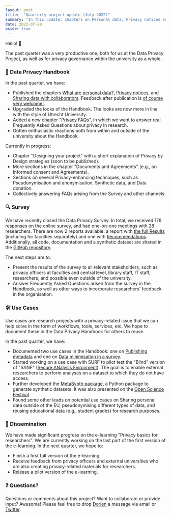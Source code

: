 ```yaml
---
layout: post
title:  "Quarterly project update (July 2022)"
summary: "In this update: chapters on Personal data, Privacy notices and Data sharing online, survey reports available, first use cases published, and finishing up the privacy module."
date: 2022-07-28
aside: true
---
```


Hello! 👋 

The past quarter was a very productive one, both for us at the Data Privacy Project, as well as for privacy governance within the university as a whole. 

### 🧠 Data Privacy Handbook 
In the past quarter, we have:
- Published the chapters <a href="https://utrechtuniversity.github.io/dataprivacyhandbook/personal-data.html" target="_blank">What are personal data?</a>, <a href="https://utrechtuniversity.github.io/dataprivacyhandbook/privacy-notices.html" target="_blank">Privacy notices</a>, and  <a href="https://utrechtuniversity.github.io/dataprivacyhandbook/data-sharing-collaboration.html" target="_blank">Sharing data with collaborators</a>. Feedback after publication is <a href="https://github.com/UtrechtUniversity/dataprivacyhandbook/blob/main/CONTRIBUTING.md" target="_blank">of course very welcome!</a>.
- Upgraded the looks of the Handbook. The looks are now more in line with the style of Utrecht University. 
- Added a new chapter <a href="https://utrechtuniversity.github.io/dataprivacyhandbook/faq.html" target="_blank">"Privacy FAQs"</a>, in which we want to answer real Frequently Asked Questions about privacy in research.
- Gotten enthusiastic reactions both from within and outside of the university about the Handbook.

Currently in progress:
- Chapter "Designing your project" with a short explanation of Privacy by Design strategies (soon to be published).
- More sections in the chapter "Documents and Agreements" (e.g., on Informed consent and Agreements).
- Sections on several Privacy-enhancing techniques, such as Pseudonymisation and anonymisation, Synthetic data, and Data donation.
- Collectively answering FAQs arising from the Survey and other channels.

### 🔍 Survey 
We have recently closed the Data Privacy Survey. In total, we received 176 responses on the online survey, and had one-on-one meetings with 28 researchers. There are now 2 reports available: a report with <a href="https://utrechtuniversity.github.io/dataprivacysurvey/docs/data-privacy-survey-report.html" target = "_blank">the full Results</a> (including for faculties separately) and one with <a href="https://utrechtuniversity.github.io/dataprivacysurvey/docs/data-privacy-survey-recommendations.html" target="_blank">Recommendations</a>. Additionally, all code, documentation and a synthetic dataset are shared in the <a href="https://github.com/utrechtuniversity/dataprivacysurvey" target="_blank">GitHub repository</a>. 

The next steps are to:
- Present the results of the survey to all relevant stakeholders, such as privacy officers at faculties and central level, library staff, IT staff, researchers, and possible even outside of the university.
- Answer Frequently Asked Questions arisen from the survey in the Handbook, as well as other ways to incorporate researchers' feedback in the organisation.

### 🛠️ Use Cases
Use cases are research projects with a privacy-related issue that we can help solve in the form of workflows, tools, services, etc. We hope to document these in the Data Privacy Handbook for others to reuse. 

In the past quarter, we have:
- Documented two use cases in the Handbook: one on <a href="https://utrechtuniversity.github.io/dataprivacyhandbook/open-science-questionnaire.html" target="_blank">Publishing metadata</a> and one on <a href="https://utrechtuniversity.github.io/dataprivacyhandbook/pet-survey.html" target="_blank">Data minimisation in a survey</a>.
- Started working on a use case with SURF to pilot test the "Blind" version of "SANE" (<a href="https://www.surf.nl/en/news/sane-secure-data-environment-for-social-sciences-and-humanities" target="_blank">Secure ANalysis Evironment</a>). The goal is to enable external researchers to perform analyses on a dataset to which they do not have access.
- Further developed the <a href="https://github.com/sodascience/metasynth" target="_blank">MetaSynth package</a>, a Python package to generate synthetic datasets. It was also presented on the <a href="https://opensciencefestival.nl/programme-2022/" target="_blank">Open Science Festival</a>.
- Found some other leads on potential use cases on Sharing personal data outside of the EU, pseudonymising different types of data, and reusing educational data (e.g., student grades) for research purposes.

### 💪 Dissemination 
We have made significant progress on the e-learning "Privacy basics for researchers". We are currently working on the last part of the first version of the e-learning. In the next quarter, we hope to:
- Finish a first full version of the e-learning.
- Receive feedback from privacy officers and external universities who are also creating privacy-related materials for researchers.
- Release a pilot version of the e-learning.

### ❓ Questions? 
Questions or comments about this project? Want to collaborate or provide input? Awesome! Please feel free to drop <a href="https://www.uu.nl/staff/DCHuijser" target="_blank">Dorien</a> a message via email or <a href="https://twitter.com/DorienHuijser" target="_blank">Twitter</a>. 